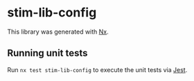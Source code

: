 # stim-lib-config

This library was generated with [Nx](https://nx.dev).

## Running unit tests

Run `nx test stim-lib-config` to execute the unit tests via [Jest](https://jestjs.io).
